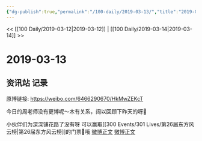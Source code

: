 ```yaml
---
{"dg-publish":true,"permalink":"/100-daily/2019-03-13/","title":"2019-03-13"}
---
```



<< [[100 Daily/2019-03-12\|2019-03-12]] | [[100 Daily/2019-03-14\|2019-03-14]] >>

# 2019-03-13

## 资讯站 记录

原博链接: https://weibo.com/6466290670/HkMwZEKcT

今日的周老师没有更博呢～木有关系，阔以回顾下昨天的呀🐰
[](https://m.weibo.cn/1736988591/4349108501725059)

小伙伴们为深深铺花路了没有呀 可以赢取[[300 Events/301 Lives/第26届东方风云榜\|第26届东方风云榜]]的门票🎫哦
[微博正文](https://m.weibo.cn/6466290670/4349412283040328)
[微博正文](https://m.weibo.cn/6466290670/4349401705159558)
